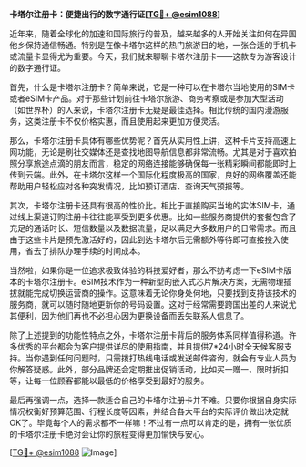 **卡塔尔注册卡：便捷出行的数字通行证[[TG💪+ @esim1088](https://t.me/s/esim1088)]**

近年来，随着全球化的加速和国际旅行的普及，越来越多的人开始关注如何在异国他乡保持通信畅通。特别是在像卡塔尔这样的热门旅游目的地，一张合适的手机卡或流量卡显得尤为重要。今天，我们就来聊聊卡塔尔注册卡——这款专为游客设计的数字通行证。

首先，什么是卡塔尔注册卡？简单来说，它是一种可以在卡塔尔当地使用的SIM卡或者eSIM卡产品。对于那些计划前往卡塔尔旅游、商务考察或是参加大型活动（如世界杯）的人来说，卡塔尔注册卡无疑是最佳选择。相比传统的国内漫游服务，这类注册卡不仅价格实惠，而且使用起来更加方便灵活。

那么，卡塔尔注册卡具体有哪些优势呢？首先从实用性上讲，这种卡片支持高速上网功能，无论是刷社交媒体还是查找地图导航信息都非常流畅。尤其是对于喜欢拍照分享旅途点滴的朋友而言，稳定的网络连接能够确保每一张精彩瞬间都能即时上传到云端。此外，在卡塔尔这样一个国际化程度极高的国家，良好的网络覆盖还能帮助用户轻松应对各种突发情况，比如预订酒店、查询天气预报等。

其次，卡塔尔注册卡还具有很高的性价比。相比于直接购买当地的实体SIM卡，通过线上渠道订购注册卡往往能享受到更多优惠。比如一些服务商提供的套餐包含了充足的通话时长、短信数量以及数据流量，足以满足大多数用户的日常需求。而且由于这些卡片是预先激活好的，因此到达卡塔尔后无需额外等待即可直接投入使用，省去了排队办理手续的时间成本。

当然啦，如果你是一位追求极致体验的科技爱好者，那么不妨考虑一下eSIM卡版本的卡塔尔注册卡。eSIM技术作为一种新型的嵌入式芯片解决方案，无需物理插拔就能完成切换运营商的操作。这意味着无论你身处何地，只要找到支持该技术的服务商，就可以随时随地更新你的号码设置。这对于经常需要跨国出差的人来说尤其便利，因为他们再也不必担心因为更换设备而丢失联系人信息了。

除了上述提到的功能性特点之外，卡塔尔注册卡背后的服务体系同样值得称道。许多优秀的平台都会为客户提供详尽的使用指南，并且提供7*24小时全天候客服支持。当你遇到任何问题时，只需拨打热线电话或发送邮件咨询，就会有专业人员为你解答疑惑。此外，部分品牌还会定期推出促销活动，比如买一赠一、限时折扣等，让每一位顾客都能以最低的价格享受到最好的服务。

最后再强调一点，选择一款适合自己的卡塔尔注册卡并不难。只要你根据自身实际情况权衡好预算范围、行程长度等因素，并结合各大平台的实际评价做出决定就OK了。毕竟每个人的需求都不一样嘛！不过有一点可以肯定的是，拥有一张优质的卡塔尔注册卡绝对会让你的旅程变得更加愉快与安心。

[[TG💪+ @esim1088](https://t.me/s/esim1088) ![Image](https://i.postimg.cc/4NQfJmqS/Snipaste-2025-05-13-00-14-12.png)]